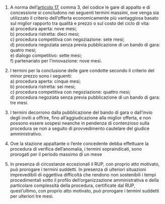 1. A norma dell’[articolo 17](/articolo-17/1), comma 3, del codice le gare di appalto e di concessione si concludono nei seguenti termini massimi, ove venga sia utilizzato il criterio dell’offerta economicamente più vantaggiosa basato sul miglior rapporto tra qualità e prezzo o sul costo del ciclo di vita:<br>a) procedura aperta: nove mesi;<br>b) procedura ristretta: dieci mesi; <br>c) procedura competitiva con negoziazione: sete mesi;<br>d) procedura negoziata senza previa pubblicazione di un bando di gara: quatro mesi; <br>e) dialogo competitivo: sette mesi; <br>f) partenariato per l’innovazione: nove mesi.

2. I termini per la conclusione delle gare condotte secondo il criterio del minor prezzo sono i seguenti:<br>a) procedura aperta: cinque mesi; <br>b) procedura ristretta: sei mesi;<br>c) procedura competitiva con negoziazione: quattro mesi; <br>d) procedura negoziata senza previa pubblicazione di un bando di gara: tre mesi.

3. I termini decorrono dalla pubblicazione del bando di gara o dall’invio degli inviti a offrire, fino all’aggiudicazione alla miglior offerta, e non possono essere sospesi neanche in pendenza di contenzioso sulla procedura se non a seguito di provvedimento cautelare del giudice amministrativo.

4. Ove la stazione appaltante o l’ente concedente debba effettuare la procedura di verifica dell’anomalia, i termini sopraindicati, sono prorogati per il periodo massimo di un mese

5. In presenza di circostanze eccezionali il RUP, con proprio atto motivato, può prorogare i termini suddetti. In presenza di ulteriori situazioni imprevedibili di oggettiva difficoltà che rendono non sostenibili i tempi procedimentali sotto il profilo dell’organizzazione amministrativa e della particolare complessità della procedura, certificate dal RUP, quest’ultimo, con proprio atto motivato, può prorogare i termini suddetti per ulteriori tre mesi.